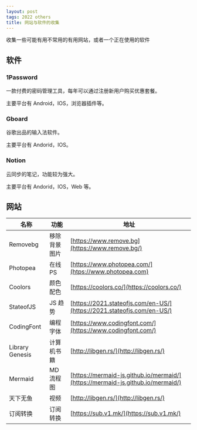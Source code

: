 ```yaml
---
layout: post
tags: 2022 others
title: 网站与软件的收集
---
```


收集一些可能有用不常用的有用网站，或者一个正在使用的软件

## 软件

### 1Password

一款付费的密码管理工具，每年可以通过注册新用户购买优惠套餐。

主要平台有 Android，IOS，浏览器插件等。

### Gboard

谷歌出品的输入法软件。

主要平台有 Andorid，IOS。

### Notion

云同步的笔记，功能较为强大。

主要平台有 Andorid，IOS，Web 等。

## 网站

| 名称            | 功能         | 地址                                                                           |
| --------------- | ------------ | ------------------------------------------------------------------------------ |
| Removebg        | 移除背景图片 | [https://www.remove.bg](https://www.remove.bg/)                                |
| Photopea        | 在线 PS      | [https://www.photopea.com/](htps://www.photopea.com)                           |
| Coolors         | 颜色配色     | [https://coolors.co/](https://coolors.co/)                                     |
| StateofJS       | JS 趋势      | [https://2021.stateofjs.com/en-US/](https://2021.stateofjs.com/en-US/)         |
| CodingFont      | 编程字体     | [https://www.codingfont.com/](https://www.codingfont.com/)                     |
| Library Genesis | 计算机书籍   | [http://libgen.rs/](http://libgen.rs/)                                         |
| Mermaid         | MD 流程图    | [https://mermaid-js.github.io/mermaid/](https://mermaid-js.github.io/mermaid/) |
| 天下无鱼        | 视频         | [http://libgen.rs/](http://libgen.rs/)                                         |
| 订阅转换        | 订阅转换     | [https://sub.v1.mk/](https://sub.v1.mk/)                                       |
